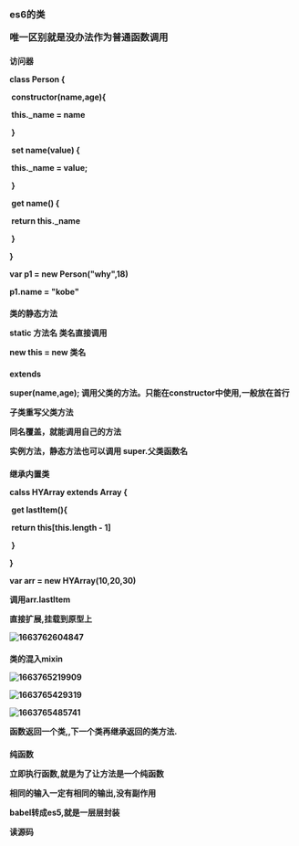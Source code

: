 <h3>es6的类

唯一区别就是没办法作为普通函数调用

<h4>访问器

class Person {

​	constructor(name,age){

​		this._name = name

​	}

​	set name(value) {

​		this._name = value;

​	}

​	get name() {

​		return this._name

​	}

}

var p1 = new Person("why",18)

p1.name = "kobe"

<h4>类的静态方法

static 方法名 类名直接调用

new this = new 类名

<h4>extends

**super(name,age);  调用父类的方法。只能在constructor中使用,一般放在首行**

子类重写父类方法

同名覆盖，就能调用自己的方法

实例方法，静态方法也可以调用 super.父类函数名

<h4>继承内置类

calss HYArray extends Array {

​	get lastItem(){

​		return this[this.length - 1]

​	}

}

var arr = new HYArray(10,20,30)

调用arr.lastItem

直接扩展,挂载到原型上

![1663762604847](C:\Users\dyqiang\AppData\Roaming\Typora\typora-user-images\1663762604847.png)

<h4>类的混入mixin

![1663765219909](C:\Users\dyqiang\AppData\Roaming\Typora\typora-user-images\1663765219909.png)

![1663765429319](C:\Users\dyqiang\AppData\Roaming\Typora\typora-user-images\1663765429319.png)

![1663765485741](C:\Users\dyqiang\AppData\Roaming\Typora\typora-user-images\1663765485741.png)

函数返回一个类,,下一个类再继承返回的类方法.

<h4>纯函数

立即执行函数,就是为了让方法是一个纯函数

相同的输入一定有相同的输出,没有副作用

babel转成es5,就是一层层封装



读源码